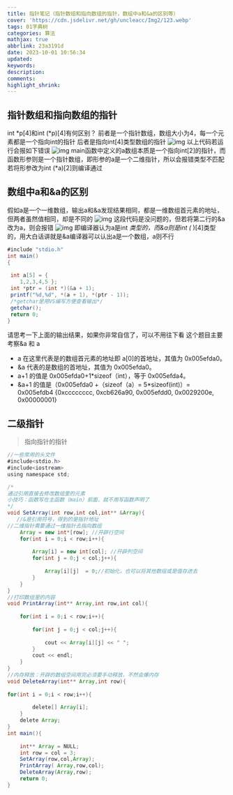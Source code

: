 ```yaml
---
title: 指针笔记（指针数组和指向数组的指针，数组中a和&a的区别等）
cover: 'https://cdn.jsdelivr.net/gh/uncleacc/Img2/123.webp'
tags: 01字典树
categories: 算法
mathjax: true
abbrlink: 23a3191d
date: 2023-10-01 10:56:34
updated:
keywords:
description:
comments:
highlight_shrink:
---
```



## 指针数组和指向数组的指针



int *p[4]和int (*p)[4]有何区别？ 前者是一个指针数组，数组大小为4，每一个元素都是一个指向int的指针 后者是指向int[4]类型数组的指针 ![img](https://cdn.jsdelivr.net/gh/uncleacc/website_materials_img/43a71c451b20467fac3fc113d84a02e1.png) 以上代码若运行会报如下错误 ![img](https://cdn.jsdelivr.net/gh/uncleacc/website_materials_img/05e85d7085f640cfa68b4e2d5794719e.png) main函数中定义的a数组本质是一个指向int[2]的指针，而函数形参则是一个指针数组，即形参的a是一个二维指针，所以会报错类型不匹配 若将形参改为int (*a)[2]则编译通过

## 数组中a和&a的区别



假如a是一个一维数组，输出a和&amp;a发现结果相同，都是一维数组首元素的地址，但两者虽然值相同，却是不同的 ![img](https://cdn.jsdelivr.net/gh/uncleacc/website_materials_img/9057c28b1d0d4acdbfaa1d2ccb9b0b0b.png) 这段代码是没问题的，但若将第二行的&amp;a改为a，则会报错 ![img](https://cdn.jsdelivr.net/gh/uncleacc/website_materials_img/3667b35f35634f0db37c9078454c7fcf.png) 即编译器认为a是int *类型的，而&a则是int (* )[4]类型的，用大白话讲就是&amp;a编译器可以认出a是一个数组，a则不行

```java
#include "stdio.h"
int main()
{
   
 int a[5] = {
    1,2,3,4,5 };
 int *ptr = (int *)(&a + 1);
 printf("%d,%d", *(a + 1), *(ptr - 1));
 /*getchar是用VS编写方便查看输出*/
 getchar();
 return 0;
}
```

请思考一下上面的输出结果，如果你非常自信了，可以不用往下看 这个题目主要考察&amp;a 和 a

- a 在这里代表是的数组首元素的地址即 a[0]的首地址，其值为 0x005efda0。 
- &amp;a 代表的是数组的首地址，其值为 0x005efda0。 
- a+1 的值是 0x005efda0+1*sizeof（int），等于 0x005efda4。 
- &amp;a+1 的值是（0x005efda0 +（sizeof（a）= 5*sizeof(int)）= 0x005efdb4 {0xcccccccc, 0xcb626a90, 0x005efdd0, 0x0029200e, 0x00000001}

## 二级指针

>指向指针的指针

```java
//一些常用的头文件
#include<stdio.h>
#include<iostream>
using namespace std;

/*
通过引用直接去修改数组里的元素
小技巧：函数写在主函数（main）前面，就不用写函数声明了
*/
void SetArray(int row,int col,int** &Array){
   //&是引用符号，得到的是指针地址
//二维指针需要通过一维指针去指向数组
	Array = new int*[row]; //开辟行空间
	for(int i = 0;i < row;i++){
   
		Array[i] = new int[col]; //开辟列空间
		for(int j = 0;j < col;j++){
   
			Array[i][j]  = 0;//初始化，也可以将其他数组或是值存进去
		}
	}
}
//打印数组里的内容
void PrintArray(int** Array,int row,int col){
   
	for(int i = 0;i < row;i++){
   
		for(int j = 0;j < col;j++){
   
			cout << Array[i][j] << " ";
		}
		cout << endl;
	}
}
//内存释放：开辟的数组空间用完必须要手动释放，不然会爆内存
void DeleteArray(int** Array,int row){
   
for(int i = 0;i < row;i++){
   
		delete[] Array[i];
	}
	delete Array;
}
int main(){
   
	int** Array = NULL;
	int row = col = 3;
	SetArray(row,col,Array);
	PrintArray( Array,row,col);
	DeleteArray(Array,row);
	return 0;
}
```

